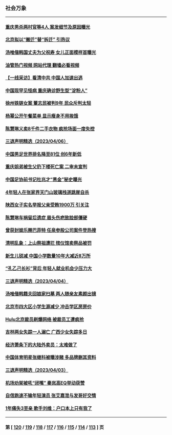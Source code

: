 ### 社会万象
---
#### [重庆男杀两村官等4人  案发细节及原因曝光](../../pages/ncid282/n13967953.md?04081645) 
#### [北京拟以“搬迁”替“拆迁” 引热议](../../pages/ncid282/n13967798.md?04081645) 
#### [汤唯偕韩国丈夫为父祝寿 女儿正面模样首曝光](../../pages/ncid282/n13967762.md?04081645) 
#### [油管热门视频 网站代理 翻墙必看视频](http://138.2.39.72:81/youtube.html?epic-marker?04081645)
#### [【一线采访】看清中共 中国人加速出逃](../../pages/ncid282/n13963296.md?04081645) 
#### [中国现罕见怪病 重庆确诊野生型“淀粉人”](../../pages/ncid282/n13967356.md?04081645) 
#### [徐州铁链女案 董志民被判9年 民众斥判太轻](../../pages/ncid282/n13967091.md?04081645) 
#### [杨幂公开午餐菜单 显示瘦身不用挨饿](../../pages/ncid282/n13966928.md?04081645) 
#### [陈慧琳义卖8千件二手衣物 疯抢场面一度失控](../../pages/ncid282/n13966909.md?04081645) 
#### [三退声明精选（2023/04/06）](../../pages/ncid282/n13966951.md?04081645) 
#### [中国男足世界排名降至81位 创6年新低](../../pages/ncid282/n13966923.md?04081645) 
#### [重庆姐弟被生父扔下楼死亡案 二审未宣判](../../pages/ncid282/n13966762.md?04081645) 
#### [中国足协前书记杜兆才“黑金”秘史曝光](../../pages/ncid282/n13966355.md?04081645) 
#### [4年轻人在张家界天门山玻璃栈道跳崖自杀](../../pages/ncid282/n13966314.md?04081645) 
#### [陕西女子实名举报父亲受贿1900万 引关注](../../pages/ncid282/n13966184.md?04081645) 
#### [陈慧琳车祸留后遗症 眉头伤疤致脸部僵硬](../../pages/ncid282/n13965869.md?04081645) 
#### [曾获封娱乐圈巴菲特 任泉参股公司案件登热搜](../../pages/ncid282/n13965225.md?04081645) 
#### [清明乱象：上山祭祖遭拦 殡仪馆卖祭品被罚](../../pages/ncid282/n13965675.md?04081645) 
#### [新生儿锐减 中国小学数量10年大减近8万所](../../pages/ncid282/n13965673.md?04081645) 
#### [“孔乙己长衫”背后 年轻人就业机会少压力大](../../pages/ncid282/n13964575.md?04081645) 
#### [三退声明精选（2023/04/04）](../../pages/ncid282/n13965384.md?04081645) 
#### [汤唯偕韩籍夫回娘家扫墓 两人随亲友素颜出镜](../../pages/ncid282/n13964761.md?04081645) 
#### [北京市四大区小学生源减少 冲击学区房房价](../../pages/ncid282/n13964790.md?04081645) 
#### [Hulu北京裁员刷爆网络 被裁员工遭疯抢](../../pages/ncid282/n13964997.md?04081645) 
#### [吉林两女失踪一人溺亡 广西少女失踪多日](../../pages/ncid282/n13964996.md?04081645) 
#### [经济萧条下的大陆外卖员：太难做了](../../pages/ncid282/n13964551.md?04081645) 
#### [中国体育明星张继科被曝涉赌 多品牌删其资料](../../pages/ncid282/n13964711.md?04081645) 
#### [三退声明精选（2023/04/03）](../../pages/ncid282/n13964792.md?04081645) 
#### [机场劝架被吼“闭嘴” 秦岚高EQ举动获赞](../../pages/ncid282/n13964701.md?04081645) 
#### [自信跑速不输年轻演员 张艾嘉泄与发哥好交情](../../pages/ncid282/n13964646.md?04081645) 
#### [1年痛失3至亲 歌手刘维：户口本上只有我了](../../pages/ncid282/n13964562.md?04081645) 

---
#### 第 [ [120](./120.md?04081645) / [119](./119.md?04081645) / [118](./118.md?04081645) / [117](./117.md?04081645) / [116](./116.md?04081645) / [115](./115.md?04081645) / [114](./114.md?04081645) / [113](./113.md?04081645) ] 页
